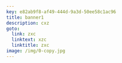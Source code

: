 ```yaml
---
key: e82ab9f8-af49-444d-9a3d-50ee58c1ac96
title: banner1
description: cxz
goto:
  link: zxc
  linktext: xzc
  linktitle: zxc
image: /img/0-copy.jpg
---
```


